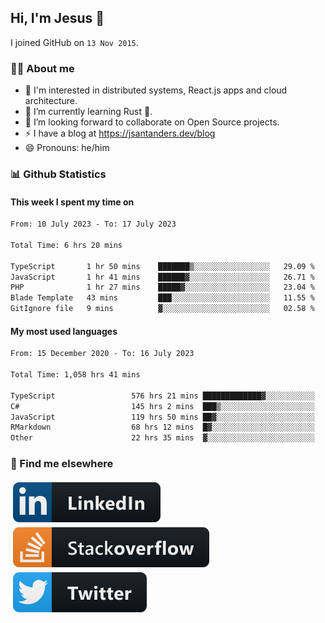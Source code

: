 ## Hi, I'm Jesus 👋

I joined GitHub on `13 Nov 2015`.

<!-- Talking about you -->

### 👨‍💻 About me

- 👦 I'm interested in distributed systems, React.js apps and cloud architecture.
- 🌱 I’m currently learning Rust 🦀.
- 👯 I’m looking forward to collaborate on Open Source projects.
- ⚡️ I have a blog at <https://jsantanders.dev/blog>
- 😄 Pronouns: he/him

### 📊 Github Statistics

#### This week I spent my time on

<!--START_SECTION:weekly-->

```txt
From: 10 July 2023 - To: 17 July 2023

Total Time: 6 hrs 20 mins

TypeScript       1 hr 50 mins    ███████▒░░░░░░░░░░░░░░░░░   29.09 %
JavaScript       1 hr 41 mins    ██████▓░░░░░░░░░░░░░░░░░░   26.71 %
PHP              1 hr 27 mins    █████▓░░░░░░░░░░░░░░░░░░░   23.04 %
Blade Template   43 mins         ███░░░░░░░░░░░░░░░░░░░░░░   11.55 %
GitIgnore file   9 mins          ▓░░░░░░░░░░░░░░░░░░░░░░░░   02.58 %
```

<!--END_SECTION:weekly-->

#### My most used languages

<!--START_SECTION:alltime-->

```txt
From: 15 December 2020 - To: 16 July 2023

Total Time: 1,058 hrs 41 mins

TypeScript                 576 hrs 21 mins █████████████▓░░░░░░░░░░░   54.44 %
C#                         145 hrs 2 mins  ███▒░░░░░░░░░░░░░░░░░░░░░   13.70 %
JavaScript                 119 hrs 50 mins ██▓░░░░░░░░░░░░░░░░░░░░░░   11.32 %
RMarkdown                  68 hrs 12 mins  █▓░░░░░░░░░░░░░░░░░░░░░░░   06.44 %
Other                      22 hrs 35 mins  ▓░░░░░░░░░░░░░░░░░░░░░░░░   02.13 %
```

<!--END_SECTION:alltime-->

### 📢 Find me elsewhere

<p>
  <a target="_blank" href="https://linkedin.com/in/jsantanders">
    <img src="https://github.com/jsantanders/jsantanders/blob/master/img/linkedin.svg" alt="LinkedIn" style="vertical-align:top; margin:4px">
  </a>
  
  <a target="_blank" href="https://stackoverflow.com/users/7318331/jesus-santander">
    <img src="https://github.com/jsantanders/jsantanders/blob/master/img/stackoverflow.svg" alt="StackOverflow" style="vertical-align:top; margin:4px">
  </a>
  
  <a target="_blank" href="http://twitter.com/jsantanders">
    <img src="https://github.com/jsantanders/jsantanders/blob/master/img/twitter.svg" alt="Twitter" style="vertical-align:top; margin:4px">
  </a>
</p>
